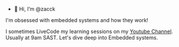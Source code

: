 - 👋 Hi, I’m @zacck

I'm obsessed with embedded systems and how they work!

I sometimes LiveCode my learning sessions on my [Youtube Channel](https://www.youtube.com/@Gaiaochos). Usually at 9am SAST. Let's dive deep into Embedded systems. 

<!---
zacck/zacck is a ✨ special ✨ repository because its `README.md` (this file) appears on your GitHub profile.
You can click the Preview link to take a look at your changes.
--->
